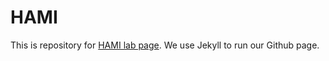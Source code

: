 # HAMI

This is repository for [HAMI lab page](http://127.0.0.1:4000). We use Jekyll to run our Github page.
